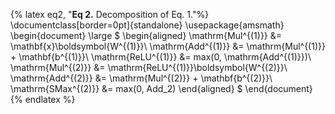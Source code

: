 {% latex eq2, "<strong>Eq 2.</strong> Decomposition of Eq. 1."%}
\documentclass[border=0pt]{standalone}
\usepackage{amsmath}
\begin{document}
\large
$
\begin{aligned}
\mathrm{Mul^{(1)}} &= \mathbf{x}\boldsymbol{W^{(1)}}\\
\mathrm{Add^{(1)}} &= \mathrm{Mul^{(1)}} + \mathbf{b^{(1)}}\\
\mathrm{ReLU^{(1)}} &= max(0, \mathrm{Add^{(1)}})\\
\mathrm{Mul^{(2)}} &= \mathrm{ReLU^{(1)}}\boldsymbol{W^{(2)}}\\
\mathrm{Add^{(2)}} &= \mathrm{Mul^{(2)}} + \mathbf{b^{(2)}}\\
\mathrm{SMax^{(2)}} &= max(0, Add_2)
\end{aligned}
$
\end{document}
{% endlatex %}
